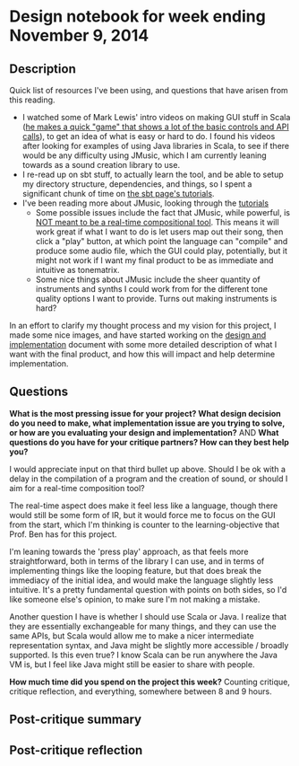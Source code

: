 # Design notebook for week ending November 9, 2014

## Description

Quick list of resources I've been using, and questions that have arisen from this reading.

* I watched some of Mark Lewis' intro videos on making GUI stuff in Scala 
  ([he makes a quick "game" that shows a lot of the basic controls and API calls](https://www.youtube.com/watch?v=AIdBBMVrRLQ)), 
  to get an idea of what is easy or hard to do. I found his videos after 
  looking for examples of using Java libraries in Scala, to see if there would 
  be any difficulty using JMusic, which I am currently leaning towards as a 
  sound creation library to use.
* I re-read up on sbt stuff, to actually learn the tool, and be able to setup 
  my directory structure, dependencies, and things, so I spent a significant 
  chunk of time on [the sbt page's tutorials](http://www.scala-sbt.org/0.13/tutorial/).
* I've been reading more about JMusic, looking through the 
  [tutorials](http://explodingart.com/jmusic/jmtutorial/t1.html)
  * Some possible issues include the fact that JMusic, while powerful, is 
    [NOT meant to be a real-time compositional tool](http://explodingart.com/jmusic/jmtutorial/x22.html). 
    This means it will work great if what I want to do is let users map out 
    their song, then click a "play" button, at which point the language can 
    "compile" and produce some audio file, which the GUI could play, 
    potentially, but it might not work if I want my final product to be as 
    immediate and intuitive as tonematrix.
  * Some nice things about JMusic include the sheer quantity of instruments 
    and synths I could work from for the different tone quality options I want 
    to provide. Turns out making instruments is hard?

In an effort to clarify my thought process and my vision for this project, I 
made some nice images, and have started working on the [design and implementation](https://github.com/cvcal/NoteMatrixWithTonality/blob/master/documents/design_and_implementation.md) 
document with some more detailed description of what I want with the final 
product, and how this will impact and help determine implementation.

## Questions

**What is the most pressing issue for your project? What design decision do
you need to make, what implementation issue are you trying to solve, or how
are you evaluating your design and implementation?** AND **What questions do 
you have for your critique partners? How can they best help you?**

I would appreciate input on that third bullet up above. Should I be ok with a 
delay in the compilation of a program and the creation of sound, or should I 
aim for a real-time composition tool?

The real-time aspect does make it feel less like a language, though there 
would still be some form of IR, but it would force me to focus on the GUI from 
the start, which I'm thinking is counter to the learning-objective that Prof. 
Ben has for this project.

I'm leaning towards the 'press play' approach, as that feels more 
straightforward, both in terms of the library I can use, and in terms of 
implementing things like the looping feature, but that does break the 
immediacy of the initial idea, and would make the language slightly less 
intuitive. It's a pretty fundamental question with points on both sides, so 
I'd like someone else's opinion, to make sure I'm not making a mistake.

Another question I have is whether I should use Scala or Java. I realize that 
they are essentially exchangeable for many things, and they can use the same 
APIs, but Scala would allow me to make a nicer intermediate representation 
syntax, and Java might be slightly more accessible / broadly supported. Is 
this even true? I know Scala can be run anywhere the Java VM is, but I feel 
like Java might still be easier to share with people.


**How much time did you spend on the project this week?**
Counting critique, critique reflection, and everything, somewhere between 8 
and 9 hours.


## Post-critique summary

## Post-critique reflection
